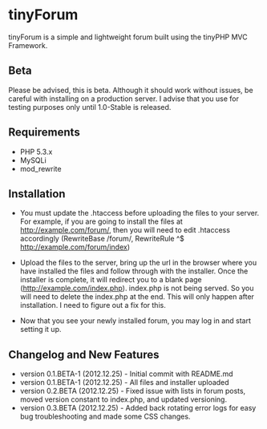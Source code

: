 tinyForum
=========

tinyForum is a simple and lightweight forum built using the tinyPHP MVC Framework.

## Beta

Please be advised, this is beta. Although it should work without issues, be careful with 
installing on a production server. I advise that you use for testing purposes only until 
1.0-Stable is released.

## Requirements

* PHP 5.3.x
* MySQLi
* mod_rewrite

## Installation

* You must update the .htaccess before uploading the files to your server. For example, if you 
are going to install the files at http://example.com/forum/, then you will need to edit 
.htaccess accordingly (RewriteBase /forum/, RewriteRule ^$ http://example.com/forum/index)

* Upload the files to the server, bring up the url in the browser where you have installed the 
files and follow through with the installer. Once the installer is complete, it will redirect you 
to a blank page (http://example.com/index.php). index.php is not being served. So you will need to 
delete the index.php at the end. This will only happen after installation. I need to figure out a fix 
for this.

* Now that you see your newly installed forum, you may log in and start setting it up.

## Changelog and New Features

* version 0.1.BETA-1 (2012.12.25) - Initial commit with README.md
* version 0.1.BETA-1 (2012.12.25) - All files and installer uploaded
* version 0.2.BETA (2012.12.25) - Fixed issue with lists in forum posts, moved version constant to index.php, and 
updated versioning.
* version 0.3.BETA (2012.12.25) - Added back rotating error logs for easy bug troubleshooting and made 
some CSS changes.